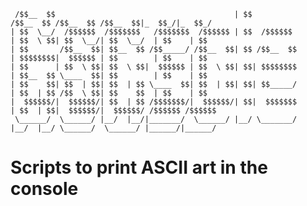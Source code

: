 ```  /$$$$$$                                          /$$                  /$$$$$$   /$$$$$$   /$$$$$$  /$$$$$$ /$$$$$$
 /$$__  $$                                        | $$                 /$$__  $$ /$$__  $$ /$$__  $$|_  $$_/|_  $$_/
| $$  \__/  /$$$$$$  /$$$$$$$   /$$$$$$$  /$$$$$$ | $$  /$$$$$$       | $$  \ $$| $$  \__/| $$  \__/  | $$    | $$  
| $$       /$$__  $$| $$__  $$ /$$_____/ /$$__  $$| $$ /$$__  $$      | $$$$$$$$|  $$$$$$ | $$        | $$    | $$  
| $$      | $$  \ $$| $$  \ $$|  $$$$$$ | $$  \ $$| $$| $$$$$$$$      | $$__  $$ \____  $$| $$        | $$    | $$  
| $$    $$| $$  | $$| $$  | $$ \____  $$| $$  | $$| $$| $$_____/      | $$  | $$ /$$  \ $$| $$    $$  | $$    | $$  
|  $$$$$$/|  $$$$$$/| $$  | $$ /$$$$$$$/|  $$$$$$/| $$|  $$$$$$$      | $$  | $$|  $$$$$$/|  $$$$$$/ /$$$$$$ /$$$$$$
 \______/  \______/ |__/  |__/|_______/  \______/ |__/ \_______/      |__/  |__/ \______/  \______/ |______/|______/
 ```                                                                                                                                                                 
# Scripts to print ASCII art in the console
